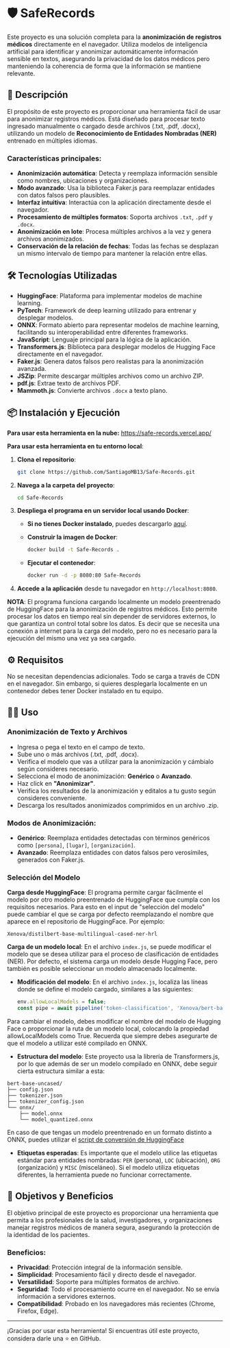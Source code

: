 # 🛡️ SafeRecords

Este proyecto es una solución completa para la **anonimización de registros médicos** directamente en el navegador. Utiliza modelos de inteligencia artificial para identificar y anonimizar automáticamente información sensible en textos, asegurando la privacidad de los datos médicos pero manteniendo la coherencia de forma que la información se mantiene relevante.

## 🚀 Descripción

El propósito de este proyecto es proporcionar una herramienta fácil de usar para anonimizar registros médicos. Está diseñado para procesar texto ingresado manualmente o cargado desde archivos (.txt, .pdf, .docx), utilizando un modelo de **Reconocimiento de Entidades Nombradas (NER)** entrenado en múltiples idiomas.

### Características principales:
- **Anonimización automática**: Detecta y reemplaza información sensible como nombres, ubicaciones y organizaciones.
- **Modo avanzado**: Usa la biblioteca Faker.js para reemplazar entidades con datos falsos pero plausibles.
- **Interfaz intuitiva**: Interactúa con la aplicación directamente desde el navegador.
- **Procesamiento de múltiples formatos**: Soporta archivos `.txt`, `.pdf` y `.docx`.
- **Anonimización en lote**: Procesa múltiples archivos a la vez y genera archivos anonimizados.
- **Conservación de la relación de fechas**: Todas las fechas se desplazan un mismo intervalo de tiempo para mantener la relación entre ellas.

## 🛠️ Tecnologías Utilizadas

- **HuggingFace**: Plataforma para implementar modelos de machine learning.
- **PyTorch**: Framework de deep learning utilizado para entrenar y desplegar modelos.
- **ONNX**: Formato abierto para representar modelos de machine learning, facilitando su interoperabilidad entre diferentes frameworks.
- **JavaScript**: Lenguaje principal para la lógica de la aplicación.
- **Transformers.js**: Biblioteca para desplegar modelos de Hugging Face directamente en el navegador.
- **Faker.js**: Genera datos falsos pero realistas para la anonimización avanzada.
- **JSZip**: Permite descargar múltiples archivos como un archivo ZIP.
- **pdf.js**: Extrae texto de archivos PDF.
- **Mammoth.js**: Convierte archivos `.docx` a texto plano.

## 📦 Instalación y Ejecución

**Para usar esta herramienta en la nube:**
  https://safe-records.vercel.app/

**Para usar esta herramienta en tu entorno local**:

1. **Clona el repositorio**:
   ```bash
   git clone https://github.com/SantiagoMB13/Safe-Records.git
2. **Navega a la carpeta del proyecto**:
    ```bash
    cd Safe-Records
3. **Despliega el programa en un servidor local usando Docker**:

   - **Si no tienes Docker instalado**, puedes descargarlo [aquí](https://docs.docker.com/get-docker/).
   
   - **Construir la imagen de Docker**:
     ```bash
     docker build -t Safe-Records .
     ```

   - **Ejecutar el contenedor**:
     ```bash
     docker run -d -p 8080:80 Safe-Records
     ```

4. **Accede a la aplicación** desde tu navegador en `http://localhost:8080`.

**NOTA**: El programa funciona cargando localmente un modelo preentrenado de HuggingFace para la anonimización de registros médicos. Esto permite procesar los datos en tiempo real sin depender de servidores externos, lo que garantiza un control total sobre los datos. Es decir que se necesita una conexión a internet para la carga del modelo, pero no es necesario para la ejecución del mismo una vez ya sea cargado.

## ⚙️ Requisitos

No se necesitan dependencias adicionales. Todo se carga a través de CDN en el navegador. Sin embargo, si quieres desplegarla localmente en un contenedor debes tener Docker instalado en tu equipo.

## 👨‍💻 Uso

### Anonimización de Texto y Archivos
   - Ingresa o pega el texto en el campo de texto.
   - Sube uno o más archivos (.txt, .pdf, .docx).
   - Verifica el modelo que vas a utilizar para la anonimización y cámbialo según consideres necesario.
   - Selecciona el modo de anonimización: **Genérico** o **Avanzado**.
   - Haz click en **"Anonimizar"**.
   - Verifica los resultados de la anonimización y editalos a tu gusto según consideres conveniente.
   - Descarga los resultados anonimizados comprimidos en un archivo .zip.

### Modos de Anonimización:
- **Genérico**: Reemplaza entidades detectadas con términos genéricos como `[persona]`, `[lugar]`, `[organización]`.
- **Avanzado**: Reemplaza entidades con datos falsos pero verosímiles, generados con Faker.js.

### Selección del Modelo

**Carga desde HuggingFace**:
El programa permite cargar fácilmente el modelo por otro modelo preentrenado de HuggingFace que cumpla con los requisitos necesarios. Para esto en el input de "selección del modelo" puede cambiar el que se carga por defecto reemplazando el nombre que aparece en el repositorio de HuggingFace. Por ejemplo:
```
Xenova/distilbert-base-multilingual-cased-ner-hrl
```
**Carga de un modelo local**:
En el archivo `index.js`, se puede modificar el modelo que se desea utilizar para el proceso de clasificación de entidades (NER). Por defecto, el sistema carga un modelo desde Hugging Face, pero también es posible seleccionar un modelo almacenado localmente.

- **Modificación del modelo**: En el archivo `index.js`, localiza las líneas donde se define el modelo cargado, similares a las siguientes:
  
  ```javascript
  env.allowLocalModels = false;
  const pipe = await pipeline('token-classification', 'Xenova/bert-base-multilingual-cased-ner-hrl');
  ```
Para cambiar el modelo, debes modificar el nombre del modelo de Hugging Face o proporcionar la ruta de un modelo local, colocando la propiedad allowLocalModels como True. Recuerda que siempre debes asegurarte de que el modelo a utilizar esté compilado en ONNX.

- **Estructura del modelo**: Este proyecto usa la librería de Transformers.js, por lo que además de ser un modelo compilado en ONNX, debe seguir cierta estructura similar a esta:
```
bert-base-uncased/
├── config.json
├── tokenizer.json
├── tokenizer_config.json
└── onnx/
    ├── model.onnx
    └── model_quantized.onnx
```
En caso de que tengas un modelo preentrenado en un formato distinto a ONNX, puedes utilizar el [script de conversión de HuggingFace](https://github.com/huggingface/transformers.js/blob/main/scripts/convert.py)

- **Etiquetas esperadas**: Es importante que el modelo utilice las etiquetas estándar para entidades nombradas: `PER` (persona), `LOC` (ubicación), `ORG` (organización) y `MISC` (misceláneo). Si el modelo utiliza etiquetas diferentes, la herramienta puede no funcionar correctamente.

## 🎯 Objetivos y Beneficios

El objetivo principal de este proyecto es proporcionar una herramienta que permita a los profesionales de la salud, investigadores, y organizaciones manejar registros médicos de manera segura, asegurando la protección de la identidad de los pacientes.

### Beneficios:
- **Privacidad**: Protección integral de la información sensible.
- **Simplicidad**: Procesamiento fácil y directo desde el navegador.
- **Versatilidad**: Soporte para múltiples formatos de archivo.
- **Seguridad**: Todo el procesamiento ocurre en el navegador. No se envía información a servidores externos.
- **Compatibilidad**: Probado en los navegadores más recientes (Chrome, Firefox, Edge).

---

¡Gracias por usar esta herramienta! Si encuentras útil este proyecto, considera darle una ⭐ en GitHub.

